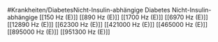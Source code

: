 #Krankheiten/DiabetesNicht-Insulin-abhängige
Diabetes Nicht-Insulin-abhängige
[[150 Hz (E)]]
[[890 Hz (E)]]
[[1700 Hz (E)]]
[[6970 Hz (E)]]
[[12890 Hz (E)]]
[[62300 Hz (E)]]
[[421000 Hz (E)]]
[[465000 Hz (E)]]
[[895000 Hz (E)]]
[[951300 Hz (E)]]